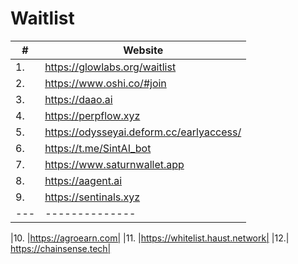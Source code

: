 # Waitlist
|#| Website        |
|---|--------------|
|1.| https://glowlabs.org/waitlist|
|2.| https://www.oshi.co/#join |
|3. |https://daao.ai|
|4. |https://perpflow.xyz|
|5. |https://odysseyai.deform.cc/earlyaccess/
|6. |https://t.me/SintAI_bot|
|7. |https://www.saturnwallet.app|
|8. |https://aagent.ai|
|9. |https://sentinals.xyz|
|---|--------------|

|10. |https://agroearn.com|
|11. |https://whitelist.haust.network|
|12.| https://chainsense.tech|

